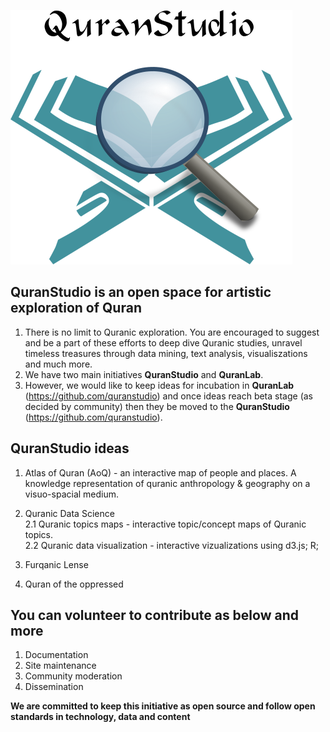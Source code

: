 ![QS, The QuranStudio](/assets/images/QuranStudio-logo.png)

QuranStudio is an open space for artistic exploration of Quran
---------------------------------------------------------------

1. There is no limit to Quranic exploration. You are encouraged to suggest and be a part of these efforts to deep dive Quranic studies, unravel timeless treasures through data mining, text analysis, visualiszations and much more.   
2. We have two main initiatives **QuranStudio** and **QuranLab**. 
3. However, we would like to keep ideas for incubation in **QuranLab** (https://github.com/quranstudio) and once ideas reach beta stage (as decided by community) then they be moved to the **QuranStudio** (https://github.com/quranstudio). 


QuranStudio ideas
-------------------
1. Atlas of Quran (AoQ) - an interactive map of people and places. A knowledge representation of quranic anthropology & geography on a visuo-spacial medium. 

2. Quranic Data Science   
2.1 Quranic topics maps - interactive topic/concept maps of Quranic topics.  
2.2 Quranic data visualization - interactive vizualizations using d3.js; R; 

3. Furqanic Lense  

4. Quran of the oppressed

You can volunteer to contribute as below and more
-------------------------------------------------
1. Documentation
2. Site maintenance
3. Community moderation
4. Dissemination

**We are committed to keep this initiative as open source and follow open standards in technology, data and content**
